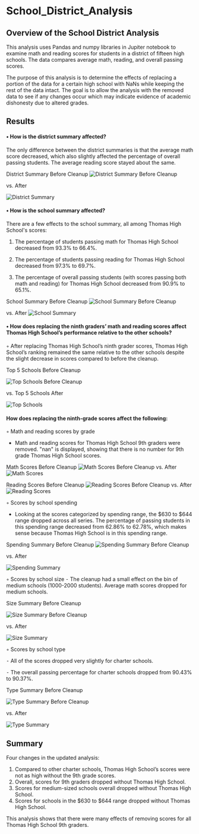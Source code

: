 # School_District_Analysis

## Overview of the School District Analysis
This analysis uses Pandas and numpy libraries in Jupiter notebook to examine math and reading scores for students in a district of fifteen high schools. The data compares average  math, reading, and overall passing scores.  

The purpose of this analysis is to determine the effects of replacing a portion of the data for a certain high school with NaNs while keeping the rest of the data intact. The goal is to allow the analysis with the removed data to see if any changes occur which may indicate evidence of academic dishonesty due to altered grades. 

## Results
#### •	How is the district summary affected?

The only difference between the district summaries is that the average math score decreased, which also slightly affected the percentage of overall passing students. The average reading score stayed about the same.

District Summary Before Cleanup
![District Summary Before Cleanup](https://github.com/stephperillo/School_District_Analysis/blob/main/Resources/District%20Summary%20Before%20Cleanup.png)

vs. After

![District Summary](https://github.com/stephperillo/School_District_Analysis/blob/main/Resources/District%20Summary.png)

#### •	How is the school summary affected?

  There are a few effects to the school summary, all among Thomas High School's scores:
  
1. The percentage of students passing math for Thomas High School decreased from 93.3% to 66.4%.
    
2. The percentage of students passing reading for Thomas High School decreased from 97.3% to 69.7%.
    
3. The percentage of overall passing students (with scores passing both math and reading) for Thomas High School decreased from 90.9% to 65.1%.

School Summary Before Cleanup
![School Summary Before Cleanup](https://github.com/stephperillo/School_District_Analysis/blob/main/Resources/Per%20School%20Summary%20Before%20Cleanup.png)

vs. After
![School Summary](https://github.com/stephperillo/School_District_Analysis/blob/main/Resources/Per%20School%20Summary.png)

#### •	How does replacing the ninth graders’ math and reading scores affect Thomas High School’s performance relative to the other schools?

  ◦	After replacing Thomas High School’s ninth grader scores, Thomas High School’s ranking remained the same relative to the other schools despite the slight decrease in scores compared to before the cleanup. 	

Top 5 Schools Before Cleanup

![Top Schools Before Cleanup](https://github.com/stephperillo/School_District_Analysis/blob/main/Resources/Top%20Schools%20Before%20Cleanup.png)

vs. Top 5 Schools After

![Top Schools](https://github.com/stephperillo/School_District_Analysis/blob/main/Resources/Top%20Schools.png)

####	How does replacing the ninth-grade scores affect the following:

◦ Math and reading scores by grade

  - Math and reading scores for Thomas High School 9th graders were removed. "nan" is displayed, showing that there is no number for 9th grade Thomas High School scores.

Math Scores Before Cleanup
![Math Scores Before Cleanup](https://github.com/stephperillo/School_District_Analysis/blob/main/Resources/Math%20Scores%20by%20Grade%20Before%20Cleanup.png)
vs. After ![Math Scores](https://github.com/stephperillo/School_District_Analysis/blob/main/Resources/Math%20Scores%20by%20Grade.png)

Reading Scores Before Cleanup
![Reading Scores Before Cleanup](https://github.com/stephperillo/School_District_Analysis/blob/main/Resources/Reading%20Scores%20by%20Grade%20Before%20Cleanup.png)
vs. After ![Reading Scores](https://github.com/stephperillo/School_District_Analysis/blob/main/Resources/Reading%20Scores%20by%20Grade.png)
    
◦ Scores by school spending
  
   - Looking at the scores categorized by spending range, the $630 to $644 range dropped across all series. The percentage of passing students in this spending range decreased from 62.86% to 62.78%, which makes sense because Thomas High School is in this spending range. 
 
 Spending Summary Before Cleanup
![Spending Summary Before Cleanup](https://github.com/stephperillo/School_District_Analysis/blob/main/Resources/Spending%20Range%20Summary%20Before%20Cleanup.png)
 
 vs. After
 
![Spending Summary](https://github.com/stephperillo/School_District_Analysis/blob/main/Resources/Spending%20Range%20Summary.png)
    
◦	Scores by school size 
	  ⁃	The cleanup had a small effect on the bin of medium schools (1000-2000 students). Average math scores dropped for medium schools.
    
Size Summary Before Cleanup

![Size Summary Before Cleanup](https://github.com/stephperillo/School_District_Analysis/blob/main/Resources/Size%20Summary%20Before%20Cleanup.png)

vs. After

![Size Summary](https://github.com/stephperillo/School_District_Analysis/blob/main/Resources/Size%20Summary.png)
    
◦ Scores by school type

⁃	All of the scores dropped very slightly for charter schools.

⁃	The overall passing percentage for charter schools dropped from 90.43% to 90.37%.

Type Summary Before Cleanup

![Type Summary Before Cleanup](https://github.com/stephperillo/School_District_Analysis/blob/main/Resources/Type%20Summary%20Before%20Cleanup.png)
    
vs. After

![Type Summary](https://github.com/stephperillo/School_District_Analysis/blob/main/Resources/Type%20Summary.png)

## Summary
Four changes in the updated analysis: 
  1. Compared to other charter schools, Thomas High School’s scores were not as high without the 9th grade scores.
  2. Overall, scores for 9th graders dropped without Thomas High School.
  3. Scores for medium-sized schools overall dropped without Thomas High School.
  4. Scores for schools in the $630 to $644 range dropped without Thomas High School.

This analysis shows that there were many effects of removing scores for all Thomas High School 9th graders. 
